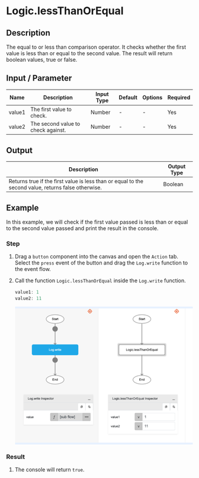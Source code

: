 # Logic.lessThanOrEqual

## Description

The equal to or less than comparison operator. It checks whether the first value is less than or equal to the second value. The result will return boolean values, true or false.

## Input / Parameter

| Name | Description | Input Type | Default | Options | Required |
| ------ | ------ | ------ | ------ | ------ | ------ |
| value1 | The first value to check. | Number | - | - | Yes |
| value2 | The second value to check against. | Number | - | - | Yes |

## Output

| Description | Output Type |
| ------ | ------ |
| Returns true if the first value is less than or equal to the second value, returns false otherwise. | Boolean |

## Example

In this example, we will check if the first value passed is less than or equal to the second value passed and print the result in the console.

### Step

1. Drag a `button` component into the canvas and open the `Action` tab. Select the `press` event of the button and drag the `Log.write` function to the event flow.
2. Call the function `Logic.lessThanOrEqual` inside the `Log.write` function.
    
    ```js
    value1: 1
    value2: 11
    ```
    <div style="display:flex; align-items:center; justify-content:center; background-color: #E7F1FF;">
        <img src="./lessThanOrEqual-step-1.png"
        style="width: 100%; padding: 5px;"/>
    </div>

### Result

1. The console will return `true`.
